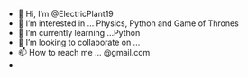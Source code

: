 - 👋 Hi, I’m @ElectricPlant19
- 👀 I’m interested in ... Physics, Python and Game of Thrones
- 🌱 I’m currently learning ...Python
- 💞️ I’m looking to collaborate on ...
- 📫 How to reach me ... @gmail.com
-

<!---
ElectricPlant19/ElectricPlant19 is a ✨ special ✨ repository because its `README.md` (this file) appears on your GitHub profile.
You can click the Preview link to take a look at your changes.
--->
